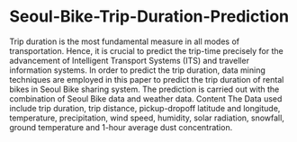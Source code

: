 # Seoul-Bike-Trip-Duration-Prediction
Trip duration is the most fundamental measure in all modes of transportation. Hence, it is crucial to predict the trip-time precisely for the advancement of Intelligent Transport Systems (ITS) and traveller information systems. In order to predict the trip duration, data mining techniques are employed in this paper to predict the trip duration of rental bikes in Seoul Bike sharing system. The prediction is carried out with the combination of Seoul Bike data and weather data.  Content The Data used include trip duration, trip distance, pickup-dropoff latitude and longitude, temperature, precipitation, wind speed, humidity, solar radiation, snowfall, ground temperature and 1-hour average dust concentration. 
